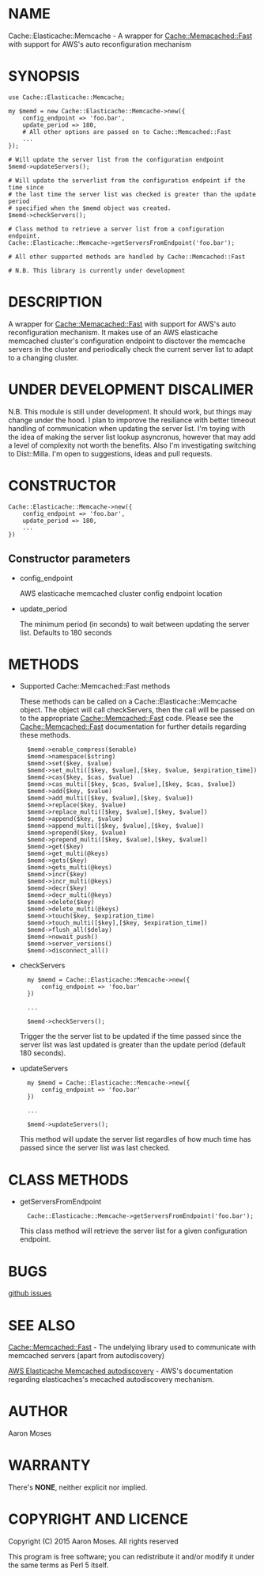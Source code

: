 # NAME

Cache::Elasticache::Memcache - A wrapper for [Cache::Memacached::Fast](https://metacpan.org/pod/Cache::Memacached::Fast) with support for AWS's auto reconfiguration mechanism

# SYNOPSIS

    use Cache::Elasticache::Memcache;

    my $memd = new Cache::Elasticache::Memcache->new({
        config_endpoint => 'foo.bar',
        update_period => 180,
        # All other options are passed on to Cache::Memcached::Fast
        ...
    });

    # Will update the server list from the configuration endpoint
    $memd->updateServers();

    # Will update the serverlist from the configuration endpoint if the time since
    # the last time the server list was checked is greater than the update period
    # specified when the $memd object was created.
    $memd->checkServers();

    # Class method to retrieve a server list from a configuration endpoint.
    Cache::Elasticache::Memcache->getServersFromEndpoint('foo.bar');

    # All other supported methods are handled by Cache::Memcached::Fast

    # N.B. This library is currently under development

# DESCRIPTION

A wrapper for [Cache::Memacached::Fast](https://metacpan.org/pod/Cache::Memacached::Fast) with support for AWS's auto reconfiguration mechanism. It makes use of an AWS elasticache memcached cluster's configuration endpoint to disctover the memcache servers in the cluster and periodically check the current server list to adapt to a changing cluster.

# UNDER DEVELOPMENT DISCALIMER

N.B. This module is still under development. It should work, but things may change under the hood. I plan to imporove the resiliance with better timeout handling of communication when updating the server list. I'm toying with the idea of making the server list lookup asyncronus, however that may add a level of complexity not worth the benefits. Also I'm investigating switching to Dist::Milla. I'm open to suggestions, ideas and pull requests.

# CONSTRUCTOR

    Cache::Elasticache::Memcache->new({
        config_endpoint => 'foo.bar',
        update_period => 180,
        ...
    })

## Constructor parameters

- config\_endpoint

    AWS elasticache memcached cluster config endpoint location

- update\_period

    The minimum period (in seconds) to wait between updating the server list. Defaults to 180 seconds

# METHODS

- Supported Cache::Memcached::Fast methods

    These methods can be called on a Cache::Elasticache::Memcache object. The object will call checkServers, then the call will be passed on to the appropriate [Cache::Memcached::Fast](https://metacpan.org/pod/Cache::Memcached::Fast) code. Please see the [Cache::Memcached::Fast](https://metacpan.org/pod/Cache::Memcached::Fast) documentation for further details regarding these methods.

        $memd->enable_compress($enable)
        $memd->namespace($string)
        $memd->set($key, $value)
        $memd->set_multi([$key, $value],[$key, $value, $expiration_time])
        $memd->cas($key, $cas, $value)
        $memd->cas_multi([$key, $cas, $value],[$key, $cas, $value])
        $memd->add($key, $value)
        $memd->add_multi([$key, $value],[$key, $value])
        $memd->replace($key, $value)
        $memd->replace_multi([$key, $value],[$key, $value])
        $memd->append($key, $value)
        $memd->append_multi([$key, $value],[$key, $value])
        $memd->prepend($key, $value)
        $memd->prepend_multi([$key, $value],[$key, $value])
        $memd->get($key)
        $memd->get_multi(@keys)
        $memd->gets($key)
        $memd->gets_multi(@keys)
        $memd->incr($key)
        $memd->incr_multi(@keys)
        $memd->decr($key)
        $memd->decr_multi(@keys)
        $memd->delete($key)
        $memd->delete_multi(@keys)
        $memd->touch($key, $expiration_time)
        $memd->touch_multi([$key],[$key, $expiration_time])
        $memd->flush_all($delay)
        $memd->nowait_push()
        $memd->server_versions()
        $memd->disconnect_all()

- checkServers

        my $memd = Cache::Elasticache::Memcache->new({
            config_endpoint => 'foo.bar'
        })

        ...

        $memd->checkServers();

    Trigger the the server list to be updated if the time passed since the server list was last updated is greater than the update period (default 180 seconds).

- updateServers

        my $memd = Cache::Elasticache::Memcache->new({
            config_endpoint => 'foo.bar'
        })

        ...

        $memd->updateServers();

    This method will update the server list regardles of how much time has passed since the server list was last checked.

# CLASS METHODS

- getServersFromEndpoint

        Cache::Elasticache::Memcache->getServersFromEndpoint('foo.bar');

    This class method will retrieve the server list for a given configuration endpoint.

# BUGS

[github issues](https://github.com/zebardy/cache-elasticache-memcache/issues)

# SEE ALSO

[Cache::Memcached::Fast](https://metacpan.org/pod/Cache::Memcached::Fast) - The undelying library used to communicate with memcached servers (apart from autodiscovery)

[AWS Elasticache Memcached autodiscovery](http://docs.aws.amazon.com/AmazonElastiCache/latest/UserGuide/AutoDiscovery.html) - AWS's documentation regarding elasticaches's mecached autodiscovery mechanism.

# AUTHOR

Aaron Moses

# WARRANTY

There's **NONE**, neither explicit nor implied.

# COPYRIGHT AND LICENCE

Copyright (C) 2015 Aaron Moses. All rights reserved

This program is free software; you can redistribute it and/or modify
it under the same terms as Perl 5 itself.
